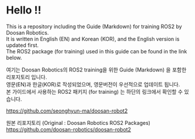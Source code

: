 # Hello !!

This is a repository including the Guide (Markdown) for training ROS2 by Doosan Robotics.<br/>
It is written in English (EN) and Korean (KOR), and the English version is updated first.<br/>
The ROS2 package (for training) used in this guide can be found in the link below.<br/>

여기는 Doosan Robotics의 ROS2 training을 위한 Guide (Markdown) 을 포함한 리포지토리 입니다.<br/>
영문(EN)과 한글(KOR)로 작성되었으며, 영문버전이 우선적으로 업데이트 됩니다.<br/>
본 가이드에서 사용하는 ROS2 패키지 (for training) 는 하단의 링크에서 확인할 수 있습니다.<br/>

https://github.com/seonghyun-ma/doosan-robot2

원본 리포지토리 (Original : Doosan Robotics ROS2 Packages)
https://github.com/doosan-robotics/doosan-robot2
